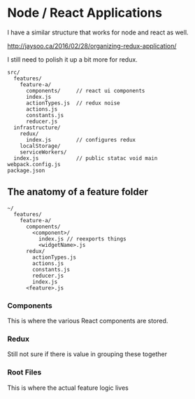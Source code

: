 # Node / React Applications

I have a similar structure that works for node and react as well.

http://jaysoo.ca/2016/02/28/organizing-redux-application/

I still need to polish it up a bit more for redux.

```
src/
  features/
    feature-a/
      components/     // react ui components
      index.js
      actionTypes.js  // redux noise
      actions.js
      constants.js
      reducer.js
  infrastructure/
    redux/
      index.js        // configures redux
    localStorage/
    serviceWorkers/
  index.js            // public statac void main
webpack.config.js
package.json
```

## The anatomy of a feature folder

```
~/
  features/
    feature-a/
      components/
        <component>/
          index.js // reexports things
          <widgetName>.js
      redux/
        actionTypes.js
        actions.js
        constants.js
        reducer.js
        index.js
      <feature>.js
```

### Components

This is where the various React components are stored.

### Redux

Still not sure if there is value in grouping these together

### Root Files

This is where the actual feature logic lives